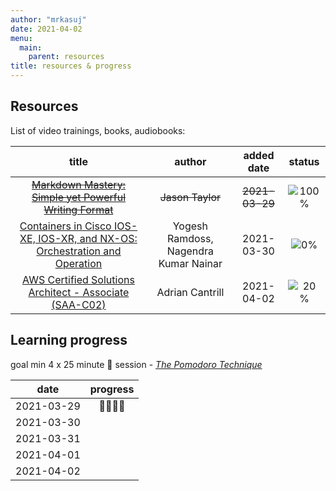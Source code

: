 ```yaml
---
author: "mrkasuj"
date: 2021-04-02
menu:
  main:
    parent: resources
title: resources & progress
---
```



## Resources

List of video trainings, books, audiobooks:

| title | author | added date | status |
| :-----: | :-----: | :-----: | :-----: |
| ~~[Markdown Mastery: Simple yet Powerful Writing Format](https://www.udemy.com/course/markdown/)~~ | ~~Jason Taylor~~ | ~~2021-03-29~~ | ![100%](https://progress-bar.dev/100) |
| [Containers in Cisco IOS-XE, IOS-XR, and NX-OS: Orchestration and Operation](https://learning.oreilly.com/library/view/containers-in-cisco/9780135783085/) | Yogesh Ramdoss, Nagendra Kumar Nainar | 2021-03-30 | ![0%](https://progress-bar.dev/0) |
| [AWS Certified Solutions Architect - Associate (SAA-C02)](https://learn.cantrill.io/courses/enrolled/730712) | Adrian Cantrill | 2021-04-02 | ![20%](https://progress-bar.dev/20) |



## Learning progress  
goal min 4 x 25 minute 🍅 session - 
_[The Pomodoro Technique](https://todoist.com/pl/productivity-methods/pomodoro-technique)_

| date | progress |
| :-----: | :-----: |
| 2021-03-29 | 🍅🍅🍅🍅 |
| 2021-03-30 |  |
| 2021-03-31 |  |
| 2021-04-01 |  |
| 2021-04-02 |  |
